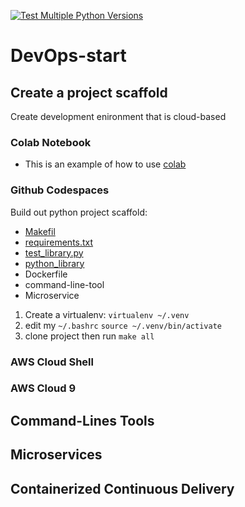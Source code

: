 [![Test Multiple Python Versions](https://github.com/ExP000/DevOps-start/actions/workflows/main.yml/badge.svg)](https://github.com/ExP000/DevOps-start/actions/workflows/main.yml)


# DevOps-start


## Create a project scaffold 

Create development enironment that is cloud-based

### Colab Notebook

* This is an example of how to use [colab](https://github.com/ExP000/DevOps-start/blob/main/Pyton_DevOps_start.ipynb)

### Github Codespaces

Build out python project scaffold:

* [Makefil](https://github.com/ExP000/DevOps-start/blob/main/Makefile)
* [requirements.txt](https://github.com/ExP000/DevOps-start/blob/main/requirements.txt)
* [test_library.py](https://github.com/ExP000/DevOps-start/blob/main/test_devopslib.py)
* [python_library](https://github.com/ExP000/DevOps-start/tree/main/devopslib)
* Dockerfile
* command-line-tool
* Microservice

1. Create a virtualenv: `virtualenv ~/.venv`
2. edit my `~/.bashrc` `source ~/.venv/bin/activate`
3. clone project then run `make all`

### AWS Cloud Shell
### AWS Cloud 9

## Command-Lines Tools 

## Microservices 

## Containerized Continuous Delivery


